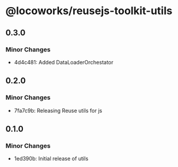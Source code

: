 # @locoworks/reusejs-toolkit-utils

## 0.3.0

### Minor Changes

- 4d4c481: Added DataLoaderOrchestator

## 0.2.0

### Minor Changes

- 7fa7c9b: Releasing Reuse utils for js

## 0.1.0

### Minor Changes

- 1ed390b: Initial release of utils
